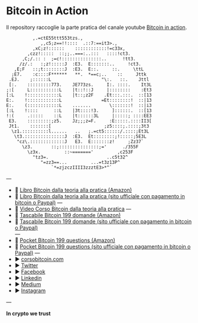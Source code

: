 # Bitcoin in Action

Il repository raccoglie la parte pratica del canale youtube [Bitcoin in action](https://www.youtube.com/channel/UCPsuu94QAXZ0fDYN0Zlo-RA/?sub_confirmation=1).

	 		  ,.=ctE55ttt553tzs.,                               
	             ,,c5;z==!!::::  .::7:==it3>.,                         
	          ,xC;z!::::::    ::::::::::::!=c33x,                      
	        ,czz!:::::  ::;;..===:..:::   ::::!ct3.                    
	      ,C;/.:: :  ;=c!:::::::::::::::..      !tt3.                  
	     /z/.:   :;z!:::::J  :E3.  E:::::::..     !ct3.                
	   ,E;F   ::;t::::::::J  :E3.  E::.     ::.     \ttL               
	  ;E7.    :c::::F******   **.  *==c;..    ::     Jttk              
	 .EJ.    ;::::::L                   "\:.   ::.    Jttl             
	 [:.    :::::::::773.    JE773zs.     I:. ::::.    It3L            
	;:[     L:::::::::::L    |t::!::J     |::::::::    :Et3            
	[:L    !::::::::::::L    |t::;z2F    .Et:::.:::.  ::[13   
	E:.    !::::::::::::L               =Et::::::::!  ::|13        
	E:.    (::::::::::::L    .......       \:::::::!  ::|i3        
	[:L    !::::      ::L    |3t::::!3.     ]::::::.  ::[13        
	!:(     .:::::    ::L    |t::::::3L     |:::::; ::::EE3        
	 E3.    :::::::::;z5.    Jz;;;z=F.     :E:::::.::::II3[            
	 Jt1.    :::::::[                    ;z5::::;.::::;3t3             
	  \z1.::::::::::l......   ..   ;.=ct5::::::/.::::;Et3L             
	   \t3.:::::::::::::::J  :E3.  Et::::::::;!:::::;5E3L              
	    "cz\.:::::::::::::J   E3.  E:::::::z!     ;Zz37`               
	      \z3.       ::;:::::::::::::::;='      ./355F                 
	        \z3x.         ::~======='         ,c253F                   
	          "tz3=.                      ..c5t32^                     
	             "=zz3==...         ...=t3z13P^                        
	                 `*=zjzczIIII3zzztE3>*^`               

—
* 📖 [Libro Bitcoin dalla teoria alla pratica (Amazon)](https://amzn.to/2Ldym0F) 
* 📖 [Libro Bitcoin dalla teoria alla pratica (sito ufficiale con pagamento in bitcoin o Paypal)](https://www.corsobitcoin.com/prodotto/libro-bitcoin-dalla-teoria-alla-pratica) 
—
* 🎥 [Video Corso Bitcoin dalla teoria alla pratica](http://bit.ly/38gGmYr) 
—
* 📖 [Tascabile Bitcoin 199 domande (Amazon)](https://amzn.to/3ckIkJj) 
* 📖 [Tascabile Bitcoin 199 domande (sito ufficiale con pagamento in bitcoin o Paypal)](https://www.corsobitcoin.com/prodotto/libro-bitcoin-199-domande)  
—
* 📖 [Pocket Bitcoin 199 questions (Amazon)](https://amzn.to/3fB4Kbs) 
* 📖 [Pocket Bitcoin 199 questions (sito ufficiale con pagamento in bitcoin o Paypal)](https://www.corsobitcoin.com/prodotto/book-bitcoin-199-questions/) 
—
* ► [corsobitcoin.com](https://www.corsobitcoin.com/) 
* ► [Twitter](https://twitter.com/satoshiwantsyou) 
* ► [Facebook](https://www.facebook.com/satoshiwantsyou) 
* ► [Linkedin](https://www.linkedin.com/company/bitcoin-dalla-teoria-alla-pratica)
* ► [Medium](https://medium.com/@satoshiwantsyou) 
* ► [Instagram](https://www.instagram.com/satoshiwantsyou) 

—

**In crypto we trust**
